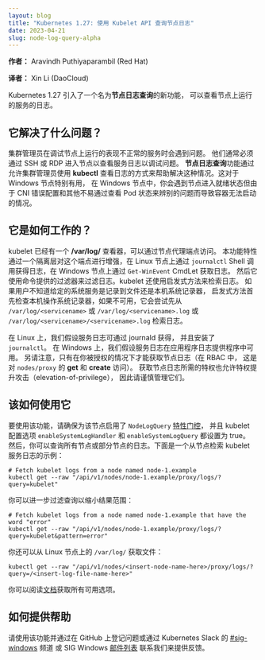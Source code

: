 ```yaml
---
layout: blog
title: "Kubernetes 1.27: 使用 Kubelet API 查询节点日志"
date: 2023-04-21
slug: node-log-query-alpha
---
```


<!--
layout: blog
title: "Kubernetes 1.27: Query Node Logs Using The Kubelet API"
date: 2023-04-21
slug: node-log-query-alpha
-->

<!--
**Author:** Aravindh Puthiyaparambil (Red Hat)
-->
**作者：** Aravindh Puthiyaparambil (Red Hat)

**译者：** Xin Li (DaoCloud)

<!--
Kubernetes 1.27 introduced a new feature called _Node log query_ that allows
viewing logs of services running on the node.
-->
Kubernetes 1.27 引入了一个名为**节点日志查询**的新功能，
可以查看节点上运行的服务的日志。

<!--
## What problem does it solve?
Cluster administrators face issues when debugging malfunctioning services
running on the node. They usually have to SSH or RDP into the node to view the
logs of the service to debug the issue. The _Node log query_ feature helps with
this scenario by allowing the cluster administrator to view the logs using
_kubectl_. This is especially useful with Windows nodes where you run into the
issue of the node going to the ready state but containers not coming up due to
CNI misconfigurations and other issues that are not easily identifiable by
looking at the Pod status.
-->
## 它解决了什么问题？

集群管理员在调试节点上运行的表现不正常的服务时会遇到问题。
他们通常必须通过 SSH 或 RDP 进入节点以查看服务日志以调试问题。
**节点日志查询**功能通过允许集群管理员使用 **kubectl**
查看日志的方式来帮助解决这种情况。这对于 Windows 节点特别有用，
在 Windows 节点中，你会遇到节点进入就绪状态但由于 CNI
错误配置和其他不易通过查看 Pod 状态来辨别的问题而导致容器无法启动的情况。

<!--
## How does it work?

The kubelet already has a _/var/log/_ viewer that is accessible via the node
proxy endpoint. The feature supplements this endpoint with a shim that shells
out to `journalctl`, on Linux nodes, and the `Get-WinEvent` cmdlet on Windows
nodes. It then uses the existing filters provided by the commands to allow
filtering the logs. The kubelet also uses heuristics to retrieve the logs.
If the user is not aware if a given system services logs to a file or to the
native system logger, the heuristics first checks the native operating system
logger and if that is not available it attempts to retrieve the first logs
from `/var/log/<servicename>` or `/var/log/<servicename>.log` or
`/var/log/<servicename>/<servicename>.log`.
-->
## 它是如何工作的？

kubelet 已经有一个 **/var/log/** 查看器，可以通过节点代理端点访问。
本功能特性通过一个隔离层对这个端点进行增强，在 Linux 节点上通过
`journalctl` Shell 调用获得日志，在 Windows 节点上通过 `Get-WinEvent` CmdLet 获取日志。
然后它使用命令提供的过滤器来过滤日志。kubelet 还使用启发式方法来检索日志。
如果用户不知道给定的系统服务是记录到文件还是本机系统记录器，
启发式方法首先检查本机操作系统记录器，如果不可用，它会尝试先从 `/var/log/<servicename>`
或 `/var/log/<servicename>.log` 或 `/var/log/<servicename>/<servicename>.log` 检索日志。


<!--
On Linux we assume that service logs are available via journald, and that
`journalctl` is installed. On Windows we assume that service logs are available
in the application log provider. Also note that fetching node logs is only
available if you are authorized to do so (in RBAC, that's **get** and
**create** access to `nodes/proxy`). The privileges that you need to fetch node
logs also allow elevation-of-privilege attacks, so be careful about how you
manage them.
-->
在 Linux 上，我们假设服务日志可通过 journald 获得，
并且安装了 `journalctl`。 在 Windows 上，我们假设服务日志在应用程序日志提供程序中可用。
另请注意，只有在你被授权的情况下才能获取节点日志（在 RBAC 中，
这是对 `nodes/proxy` 的 **get** 和 **create** 访问）。
获取节点日志所需的特权也允许特权提升攻击（elevation-of-privilege），
因此请谨慎管理它们。

<!--
## How do I use it?

To use the feature, ensure that the `NodeLogQuery`
[feature gate](/docs/reference/command-line-tools-reference/feature-gates/) is
enabled for that node, and that the kubelet configuration options
`enableSystemLogHandler` and `enableSystemLogQuery` are both set to true. You can
then query the logs from all your nodes or just a subset. Here is an example to
retrieve the kubelet service logs from a node:
-->
## 该如何使用它

要使用该功能，请确保为该节点启用了 `NodeLogQuery`
[特性门控](/zh-cn/docs/reference/command-line-tools-reference/feature-gates/)，
并且 kubelet 配置选项 `enableSystemLogHandler` 和 `enableSystemLogQuery` 都设置为 true。
然后，你可以查询所有节点或部分节点的日志。下面是一个从节点检索 kubelet 服务日志的示例：

```shell
# Fetch kubelet logs from a node named node-1.example
kubectl get --raw "/api/v1/nodes/node-1.example/proxy/logs/?query=kubelet"
```

<!--
You can further filter the query to narrow down the results:
-->
你可以进一步过滤查询以缩小结果范围：

```shell
# Fetch kubelet logs from a node named node-1.example that have the word "error"
kubectl get --raw "/api/v1/nodes/node-1.example/proxy/logs/?query=kubelet&pattern=error"
```

<!--
You can also fetch files from `/var/log/` on a Linux node:
-->
你还可以从 Linux 节点上的 `/var/log/` 获取文件：

```shell
kubectl get --raw "/api/v1/nodes/<insert-node-name-here>/proxy/logs/?query=/<insert-log-file-name-here>"
```

<!--
You can read the
[documentation](/docs/concepts/cluster-administration/system-logs/#log-query)
for all the available options.
-->
你可以阅读[文档](/zh-cn/docs/concepts/cluster-administration/system-logs/#log-query)获取所有可用选项。

<!--
## How do I help?

Please use the feature and provide feedback by opening GitHub issues or
reaching out to us on the
[#sig-windows](https://kubernetes.slack.com/archives/C0SJ4AFB7) channel on the
Kubernetes Slack or the SIG Windows
[mailing list](https://groups.google.com/g/kubernetes-sig-windows).
-->
## 如何提供帮助

请使用该功能并通过在 GitHub 上登记问题或通过 Kubernetes Slack
的 [#sig-windows](https://kubernetes.slack.com/archives/C0SJ4AFB7) 频道
或 SIG Windows [邮件列表](https://groups.google.com/g/kubernetes-sig-windows)
联系我们来提供反馈。
